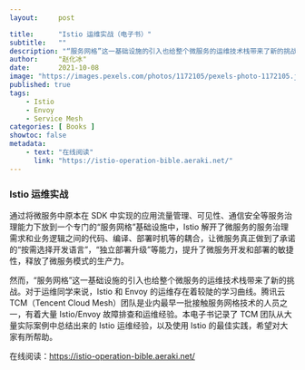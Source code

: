 ```yaml
---
layout:     post

title:      "Istio 运维实战（电子书）"
subtitle:   ""
description: "“服务网格”这一基础设施的引入也给整个微服务的运维技术栈带来了新的挑战。对于运维同学来说，Istio 和 Envoy 的运维存在着较陡的学习曲线。腾讯云 TCM（Tencent Cloud Mesh）团队是业内最早一批接触服务网格技术的人员之一，有着大量 Istio/Envoy 故障排查和运维经验。本电子书记录了 TCM 团队从大量实际案例中总结出来的 Istio 运维经验，以及使用 Istio 的最佳实践，希望对大家有所帮助。"
author:     "赵化冰"
date:       2021-10-08
image: "https://images.pexels.com/photos/1172105/pexels-photo-1172105.jpeg?auto=compress&cs=tinysrgb&dpr=2&h=750&w=1260"
published: true
tags:
    - Istio
    - Envoy
    - Service Mesh
categories: [ Books ]
showtoc: false
metadata:
    - text: "在线阅读"
      link: "https://istio-operation-bible.aeraki.net/"
---
```

### Istio 运维实战

通过将微服务中原本在 SDK 中实现的应用流量管理、可见性、通信安全等服务治理能力下放到一个专门的“服务网格”基础设施中，Istio 解开了微服务的服务治理需求和业务逻辑之间的代码、编译、部署时机等的耦合，让微服务真正做到了承诺的“按需选择开发语言”，“独立部署升级”等能力，提升了微服务开发和部署的敏捷性，释放了微服务模式的生产力。

然而，“服务网格”这一基础设施的引入也给整个微服务的运维技术栈带来了新的挑战。对于运维同学来说，Istio 和 Envoy 的运维存在着较陡的学习曲线。腾讯云 TCM（Tencent Cloud Mesh）团队是业内最早一批接触服务网格技术的人员之一，有着大量 Istio/Envoy 故障排查和运维经验。本电子书记录了 TCM 团队从大量实际案例中总结出来的 Istio 运维经验，以及使用 Istio 的最佳实践，希望对大家有所帮助。

在线阅读：https://istio-operation-bible.aeraki.net/